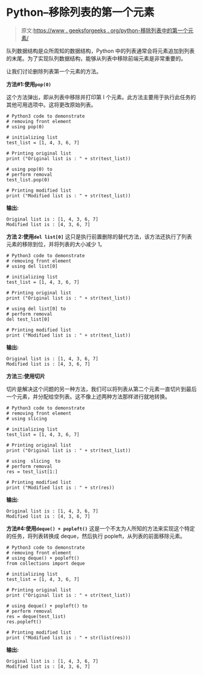 # Python–移除列表的第一个元素

> 原文:[https://www . geeksforgeeks . org/python-移除列表中的第一个元素/](https://www.geeksforgeeks.org/python-removing-first-element-of-list/)

队列数据结构是众所周知的数据结构，Python 中的列表通常会将元素追加到列表的末尾。为了实现队列数据结构，能够从列表中移除前端元素是非常重要的。

让我们讨论删除列表第一个元素的方法。

**方法#1:使用`pop(0)`**

这个方法弹出，即从列表中移除并打印第 I 个元素。此方法主要用于执行此任务的其他可用选项中。这将更改原始列表。

```
# Python3 code to demonstrate 
# removing front element
# using pop(0)

# initializing list 
test_list = [1, 4, 3, 6, 7]

# Printing original list
print ("Original list is : " + str(test_list))

# using pop(0) to
# perform removal
test_list.pop(0)

# Printing modified list 
print ("Modified list is : " + str(test_list))
```

**输出:**

```
Original list is : [1, 4, 3, 6, 7]
Modified list is : [4, 3, 6, 7]

```

**方法 2:使用`del list[0]`**
这只是执行前置删除的替代方法，该方法还执行了列表元素的移除到位，并将列表的大小减少 1。

```
# Python3 code to demonstrate 
# removing front element
# using del list[0]

# initializing list 
test_list = [1, 4, 3, 6, 7]

# Printing original list
print ("Original list is : " + str(test_list))

# using del list[0] to
# perform removal
del test_list[0]

# Printing modified list 
print ("Modified list is : " + str(test_list))
```

**输出:**

```
Original list is : [1, 4, 3, 6, 7]
Modified list is : [4, 3, 6, 7]

```

**方法三:使用切片**

切片是解决这个问题的另一种方法，我们可以将列表从第二个元素一直切片到最后一个元素，并分配给空列表。这不像上述两种方法那样进行就地转换。

```
# Python3 code to demonstrate 
# removing front element
# using slicing 

# initializing list 
test_list = [1, 4, 3, 6, 7]

# Printing original list
print ("Original list is : " + str(test_list))

# using  slicing  to
# perform removal
res = test_list[1:]

# Printing modified list 
print ("Modified list is : " + str(res))
```

**输出:**

```
Original list is : [1, 4, 3, 6, 7]
Modified list is : [4, 3, 6, 7]

```

**方法#4:使用`deque() + popleft()`**
这是一个不太为人所知的方法来实现这个特定的任务，将列表转换成 deque，然后执行 popleft，从列表的前面移除元素。

```
# Python3 code to demonstrate 
# removing front element
# using deque() + popleft()
from collections import deque

# initializing list 
test_list = [1, 4, 3, 6, 7]

# Printing original list
print ("Original list is : " + str(test_list))

# using deque() + popleft() to
# perform removal
res = deque(test_list)
res.popleft()

# Printing modified list 
print ("Modified list is : " + str(list(res)))
```

**输出:**

```
Original list is : [1, 4, 3, 6, 7]
Modified list is : [4, 3, 6, 7]

```